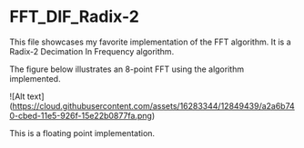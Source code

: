 # FFT_DIF_Radix-2
This file showcases my favorite implementation of the FFT algorithm. It is a Radix-2 Decimation In Frequency algorithm.

The figure below illustrates an 8-point FFT using the algorithm implemented.

![Alt text] (https://cloud.githubusercontent.com/assets/16283344/12849439/a2a6b740-cbed-11e5-926f-15e22b0877fa.png)


This is a floating point implementation.
